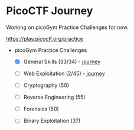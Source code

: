 # PicoCTF Journey

Working on picoGym Practice Challenges for now.

https://play.picoctf.org/practice

- picoGym Practice Challenges
  - [x] General Skills (33/34) - [journey](./general-skills)
  - [ ] Web Exploitation (2/45) - [journey](./web-exploitation)
  - [ ] Cryptography (50)
  - [ ] Reverse Engineering (55)
  - [ ] Forensics (50)
  - [ ] Binary Exploitation (37)

